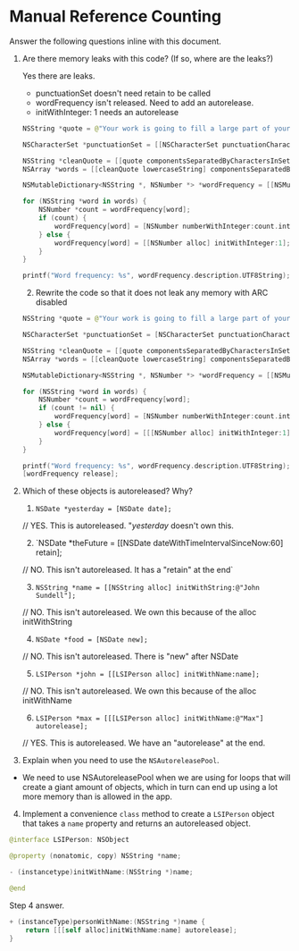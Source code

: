 # Manual Reference Counting

Answer the following questions inline with this document.

1. Are there memory leaks with this code? (If so, where are the leaks?)

	Yes there are leaks.
	- punctuationSet doesn't need retain to be called
	- wordFrequency isn't released. Need to add an autorelease. 
	- initWithInteger: 1 needs an autorelease

	```swift
	NSString *quote = @"Your work is going to fill a large part of your life, and the only way to be truly satisfied is to do what you believe is great work. And the only way to do great work is to love what you do. If you haven't found it yet, keep looking. Don't settle. As with all matters of the heart, you'll know when you find it. - Steve Jobs";

	NSCharacterSet *punctuationSet = [[NSCharacterSet punctuationCharacterSet] retain];

	NSString *cleanQuote = [[quote componentsSeparatedByCharactersInSet:punctuationSet] componentsJoinedByString:@""];
	NSArray *words = [[cleanQuote lowercaseString] componentsSeparatedByString:@" "];

	NSMutableDictionary<NSString *, NSNumber *> *wordFrequency = [[NSMutableDictionary alloc] init];

	for (NSString *word in words) {
		NSNumber *count = wordFrequency[word];
		if (count) {
			wordFrequency[word] = [NSNumber numberWithInteger:count.integerValue + 1];
		} else {
			wordFrequency[word] = [[NSNumber alloc] initWithInteger:1];
		}
	}

	printf("Word frequency: %s", wordFrequency.description.UTF8String);
	```

	2. Rewrite the code so that it does not leak any memory with ARC disabled
	```swift
	NSString *quote = @"Your work is going to fill a large part of your life, and the only way to be truly satisfied is to do what you believe is great work. And the only way to do great work is to love what you do. If you haven't found it yet, keep looking. Don't settle. As with all matters of the heart, you'll know when you find it. - Steve Jobs";

	NSCharacterSet *punctuationSet = [NSCharacterSet punctuationCharacterSet];

	NSString *cleanQuote = [[quote componentsSeparatedByCharactersInSet:punctuationSet] componentsJoinedByString:@""];
	NSArray *words = [[cleanQuote lowercaseString] componentsSeparatedByString:@" "];

	NSMutableDictionary<NSString *, NSNumber *> *wordFrequency = [[NSMutableDictionary alloc] init];

	for (NSString *word in words) {
		NSNumber *count = wordFrequency[word];
		if (count != nil) {
			wordFrequency[word] = [NSNumber numberWithInteger:count.integerValue + 1];
		} else {
			wordFrequency[word] = [[[NSNumber alloc] initWithInteger:1] autorelease];
		}
	}

	printf("Word frequency: %s", wordFrequency.description.UTF8String);
	[wordFrequency release];
	```

2. Which of these objects is autoreleased?  Why?

	1. `NSDate *yesterday = [NSDate date];`
	
	// YES. This is autoreleased. "*yesterday* doesn't own this.  
	
	2. `NSDate *theFuture = [[NSDate dateWithTimeIntervalSinceNow:60] retain];
	
	// NO. This isn't autoreleased. It has a "retain" at the end`
	
	3. `NSString *name = [[NSString alloc] initWithString:@"John Sundell"];`
	
	// NO. This isn't autoreleased. We own this because of the alloc initWithString 
	
	4. `NSDate *food = [NSDate new];`
	
	// NO. This isn't autoreleased. There is "new" after NSDate
	
	5. `LSIPerson *john = [[LSIPerson alloc] initWithName:name];`
	
	// NO. This isn't autoreleased. We own this because of the alloc initWithName
	
	6. `LSIPerson *max = [[[LSIPerson alloc] initWithName:@"Max"] autorelease];`
	
	// YES. This is autoreleased. We have an "autorelease" at the end. 

3. Explain when you need to use the `NSAutoreleasePool`.
- We need to use NSAutoreleasePool when we are using for loops that will create a giant amount of objects, which in turn can end up using a lot more memory than is allowed in the app. 

4. Implement a convenience `class` method to create a `LSIPerson` object that takes a `name` property and returns an autoreleased object.

```swift
@interface LSIPerson: NSObject

@property (nonatomic, copy) NSString *name;

- (instancetype)initWithName:(NSString *)name;

@end
```

Step 4 answer. 
```swift
+ (instanceType)personWithName:(NSString *)name { 
	return [[[self alloc]initWithName:name] autorelease];
}
```
